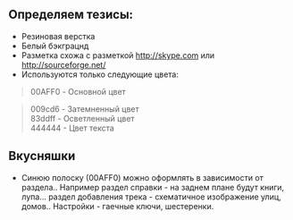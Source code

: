 ## Определяем тезисы: ##
  * Резиновая верстка
  * Белый бэкграцнд
  * Разметка схожа с разметкой http://skype.com или http://sourceforge.net/
  * Используются только следующие цвета:
> 00AFF0 - Основной цвет<br>
<blockquote>009cd6 - Затемненный цвет<br>
83ddff - Осветленный цвет<br>
444444 - Цвет текста<br></blockquote>

<h2>Вкусняшки</h2>

<ul><li>Синюю полоску (00AFF0) можно оформлять в зависимости от раздела.. Например раздел справки - на заднем плане будут книги, лупа... раздел добавления трека - схематичное изображение улиц, домов.. Настройки - гаечные ключи, шестеренки.